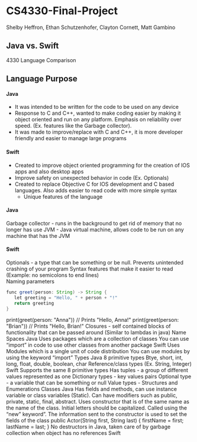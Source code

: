 # CS4330-Final-Project
Shelby Heffron, Ethan Schutzenhofer, Clayton Cornett, Matt Gambino  
  
 ## Java vs. Swift

4330 Language Comparison

## Language Purpose
#### Java
* It was intended to be written for the code to be used on any device
* Response to C and C++, wanted to make coding easier by making it object oriented and run on any platform. Emphasis on reliability over speed. (Ex. features like the Garbage collector).
* It was made to improve/replace with C and C++, it is more developer friendly and easier to manage large programs
#### Swift
* Created to improve object oriented programming for the creation of IOS apps and also desktop apps
* Improve safety on unexpected behavior in code (Ex. Optionals)
* Created to replace Objective C for IOS development and C based languages. Also adds easier to read code with more simple syntax 
  * Unique features of the language
#### Java
Garbage collector - runs in the background to get rid of memory that no longer has use
JVM - Java virtual machine, allows code to be run on any machine that has the JVM
#### Swift
Optionals - a type that can be something or be null. Prevents unintended crashing of your program
Syntax features that make it easier to read (Example: no semicolons to end lines)  
Naming parameters
```Java
func greet(person: String) -> String {
   let greeting = "Hello, " + person + "!"
   return greeting
}
```
print(greet(person: "Anna"))
// Prints "Hello, Anna!"
print(greet(person: "Brian"))
// Prints "Hello, Brian!"
Closures - self contained blocks of functionality that can be passed around (Similar to lambdas in java)
Name Spaces
Java
Uses packages which are a collection of classes
You can use “import” in code to use other classes from another package
Swift
Uses Modules which is a single unit of code distribution
You can use modules by using the keyword “import”
Types
Java
8 primitive types
Btye, short, int, long, float, double, boolean, char
Reference/class types (Ex. String, Integer)
Swift
Supports the same 8 primitive types
Has tuples - a group of different values represented as one
Dictionary types - key values pairs
Optional type - a variable that can be something or null
Value types - Structures and Enumerations
Classes
Java 
Has fields and methods, can use instance variable or class variables (Static). Can have modifiers such as public, private, static, final, abstract. 
Uses constructor that is of the same name as the name of the class. Initial letters should be capitalized. Called using the “new” keyword”. 
The information sent to the constructor is used to set the fields of the class
public Actor(String first, String last)
{
    firstName = first;
    lastName = last;
}
No destructors in Java, taken care of by garbage collection when object has no references
Swift


